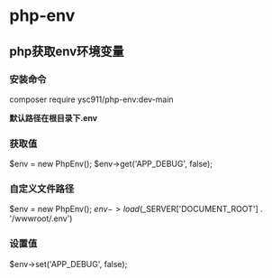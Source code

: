 # php-env

## php获取env环境变量

### 安装命令

composer require ysc911/php-env:dev-main

**默认路径在根目录下.env**

### 获取值

$env = new PhpEnv();
$env->get('APP_DEBUG', false);

### 自定义文件路径

$env = new PhpEnv();
$env->load($_SERVER['DOCUMENT_ROOT'] . '/wwwroot/.env')

### 设置值

$env->set('APP_DEBUG', false);
